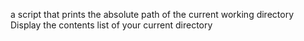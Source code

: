 a script that prints the absolute path of the current working directory
Display the contents list of your current directory

